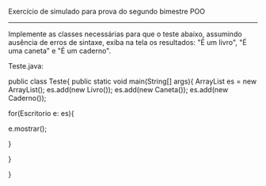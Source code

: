 Exercício de simulado para prova do segundo bimestre POO

----------------------------

Implemente as classes necessárias para que o teste abaixo, assumindo ausência de erros de sintaxe, exiba na tela os resultados: "É um livro", "É uma caneta" e "É um caderno".


Teste.java:

public class Teste{
public static void main(String[] args){
ArrayList es = new ArrayList();
es.add(new Livro());
es.add(new Caneta());
es.add(new Caderno());

for(Escritorio e: es){

e.mostrar();

}

}

}
